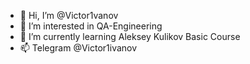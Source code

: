 - 👋 Hi, I’m @Victor1vanov
- 👀 I’m interested in QA-Engineering
- 🌱 I’m currently learning Aleksey Kulikov Basic Course
- 📫 Telegram @Victor1ivanov

<!---
Victor1vanov/Victor1vanov is a ✨ special ✨ repository because its `README.md` (this file) appears on your GitHub profile.
You can click the Preview link to take a look at your changes.
--->
